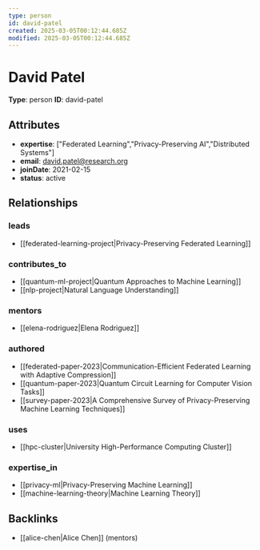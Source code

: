 ```yaml
---
type: person
id: david-patel
created: 2025-03-05T00:12:44.685Z
modified: 2025-03-05T00:12:44.685Z
---
```


# David Patel

**Type**: person
**ID**: david-patel

## Attributes

- **expertise**: ["Federated Learning","Privacy-Preserving AI","Distributed Systems"]
- **email**: david.patel@research.org
- **joinDate**: 2021-02-15
- **status**: active

## Relationships

### leads

- [[federated-learning-project|Privacy-Preserving Federated Learning]]

### contributes_to

- [[quantum-ml-project|Quantum Approaches to Machine Learning]]
- [[nlp-project|Natural Language Understanding]]

### mentors

- [[elena-rodriguez|Elena Rodriguez]]

### authored

- [[federated-paper-2023|Communication-Efficient Federated Learning with Adaptive Compression]]
- [[quantum-paper-2023|Quantum Circuit Learning for Computer Vision Tasks]]
- [[survey-paper-2023|A Comprehensive Survey of Privacy-Preserving Machine Learning Techniques]]

### uses

- [[hpc-cluster|University High-Performance Computing Cluster]]

### expertise_in

- [[privacy-ml|Privacy-Preserving Machine Learning]]
- [[machine-learning-theory|Machine Learning Theory]]

## Backlinks

- [[alice-chen|Alice Chen]] (mentors)

